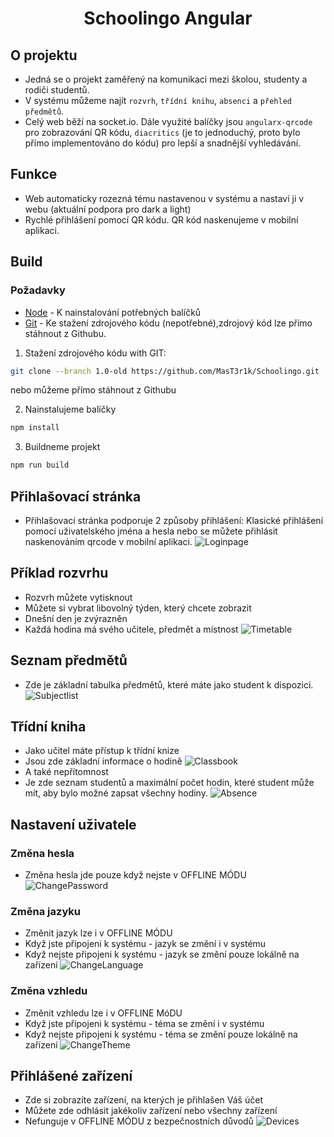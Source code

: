 <h1 align="center">Schoolingo Angular</h1>

## O projektu
- Jedná se o projekt zaměřený na komunikaci mezi školou, studenty a rodiči studentů.
- V systému můžeme najít `rozvrh`, `třídní knihu`, `absenci` a `přehled předmětů`.
- Celý web běží na socket.io. Dále využité balíčky jsou `angularx-qrcode` pro zobrazování QR kódu, `diacritics` (je to jednoduchý, proto bylo přímo implementováno do kódu) pro lepší a snadnější vyhledávání.

## Funkce
- Web automaticky rozezná tému nastavenou v systému a nastaví ji v webu (aktuální podpora pro dark a light)
- Rychlé přihlášení pomocí QR kódu. QR kód naskenujeme v mobilní aplikaci.

## Build
### Požadavky
- [Node](https://nodejs.org/en/) - K nainstalování potřebných balíčků
- [Git](https://git-scm.com/) - Ke stažení zdrojového kódu (nepotřebné),zdrojový kód lze přímo stáhnout z Githubu.

1. Stažení zdrojového kódu 
with GIT:
```sh
git clone --branch 1.0-old https://github.com/MasT3r1k/Schoolingo.git
```
nebo můžeme přímo stáhnout z Githubu

2. Nainstalujeme balíčky
```sh
npm install
```

3. Buildneme projekt 
```sh
npm run build
```

## Přihlašovací stránka
- Přihlašovací stránka podporuje 2 způsoby přihlášení: Klasické přihlášení pomocí uživatelského jména a hesla nebo se můžete přihlásit naskenováním qrcode v mobilní aplikaci.
![Loginpage](/readme/LoginPage.png)

## Příklad rozvrhu
- Rozvrh můžete vytisknout
- Můžete si vybrat libovolný týden, který chcete zobrazit
- Dnešní den je zvýrazněn
- Každá hodina má svého učitele, předmět a místnost
![Timetable](/readme/Timetable.png)

## Seznam předmětů
- Zde je základní tabulka předmětů, které máte jako student k dispozici.
![Subjectlist](/readme/SubjectList.png)

## Třídní kniha
- Jako učitel máte přístup k třídní knize
- Jsou zde základní informace o hodině
![Classbook](/readme/writeLesson.png)
- A také nepřítomnost
- Je zde seznam studentů a maximální počet hodin, které student může mít, aby bylo možné zapsat všechny hodiny.
![Absence](/readme/setAbsence.png)

## Nastavení uživatele
### Změna hesla
- Změna hesla jde pouze když nejste v OFFLINE MÓDU
![ChangePassword](/readme/changePassword.png)

### Změna jazyku
- Změnit jazyk lze i v OFFLINE MÓDU
- Když jste připojeni k systému - jazyk se změní i v systému
- Když nejste připojeni k systému - jazyk se změní pouze lokálně na zařízení
![ChangeLanguage](/readme/changeLocale.png)

### Změna vzhledu
- Změnit vzhledu lze i v OFFLINE MóDU
- Když jste připojeni k systému - téma se změní i v systému
- Když nejste připojeni k systému - téma se změní pouze lokálně na zařízení
![ChangeTheme](/readme/changeTheme.png)

## Přihlášené zařízení
- Zde si zobrazíte zařízení, na kterých je přihlašen Váš účet
- Můžete zde odhlásit jakékoliv zařízení nebo všechny zařízení
- Nefunguje v OFFLINE MÓDU z bezpečnostních důvodů
![Devices](/readme/devices.png)
